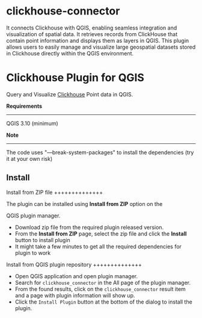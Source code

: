 # clickhouse-connector

It connects Clickhouse with QGIS, enabling seamless integration and visualization of spatial data. It retrieves records from ClickHouse that contain point information and displays them as layers in QGIS. This plugin allows users to easily manage and visualize large geospatial datasets stored in Clickhouse directly within the QGIS environment.

# Clickhouse Plugin for QGIS

Query and Visualize [Clickhouse](https://clickhouse.com/) Point data in QGIS.

**Requirements**

************
QGIS 3.10 (minimum)

**Note**

---
The code uses "—break-system-packages" to install the dependencies (try it at your own risk)

## Install

Install from ZIP file ++++++++++++++

The plugin can be installed using **Install from ZIP** option on the

QGIS plugin manager.

* Download zip file from the required plugin released version.
* From the **Install from ZIP** page, select the zip file and click the **Install** button to install plugin
* It might take a few minutes to get all the required dependencies for plugin to work

Install from QGIS plugin repository ++++++++++++++

* Open QGIS application and open plugin manager.
* Search for `clickhouse_connector` in the All page of the plugin manager.
* From the found results, click on the `clickhouse_connector` result item and a page with plugin information will show up.
* Click the `Install Plugin` button at the bottom of the dialog to install the plugin.
